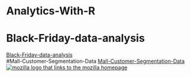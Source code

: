 # Analytics-With-R
# Black-Friday-data-analysis
<a href="http://rpubs.com/ghorai77/507576">Black-Friday-data-analysis </a> <br>
#Mall-Customer-Segmentation-Data
<a href="http://rpubs.com/ghorai77/505252">Mall-Customer-Segmentation-Data</a>
<a href="https://www.mozilla.org/en-US/">
  <img src="mozilla-image.png" alt="mozilla logo that links to the mozilla homepage">
</a>
